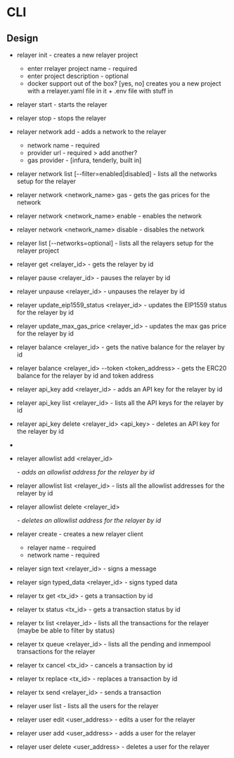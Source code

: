 # CLI

## Design

- relayer init - creates a new relayer project
   - enter rrelayer project name - required
   - enter project description - optional
   - docker support out of the box? [yes, no]
 creates you a new project with a rrelayer.yaml file in it + .env file with stuff in

- relayer start - starts the relayer
- relayer stop - stops the relayer

- relayer network add - adds a network to the relayer
   - network name - required
   - provider url - required > add another?
   - gas provider - [infura, tenderly, built in]
- relayer network list [--filter=enabled|disabled] - lists all the networks setup for the relayer
- relayer network <network_name> gas - gets the gas prices for the network
- relayer network <network_name> enable - enables the network
- relayer network <network_name> disable - disables the network

- relayer list [--networks=optional] - lists all the relayers setup for the relayer project
- relayer get <relayer_id> - gets the relayer by id
- relayer pause <relayer_id> - pauses the relayer by id
- relayer unpause <relayer_id> - unpauses the relayer by id
- relayer update_eip1559_status <relayer_id> <status> - updates the EIP1559 status for the relayer by id
- relayer update_max_gas_price <relayer_id> <cap> - updates the max gas price for the relayer by id
- relayer balance <relayer_id> - gets the native balance for the relayer by id
- relayer balance <relayer_id> --token <token_address> - gets the ERC20 balance for the relayer by id and token address

- relayer api_key add <relayer_id> - adds an API key for the relayer by id
- relayer api_key list <relayer_id> - lists all the API keys for the relayer by id
- relayer api_key delete <relayer_id> <api_key> - deletes an API key for the relayer by id
- 
- relayer allowlist add <relayer_id> <address> - adds an allowlist address for the relayer by id
- relayer allowlist list <relayer_id> - lists all the allowlist addresses for the relayer by id
- relayer allowlist delete <relayer_id> <address> - deletes an allowlist address for the relayer by id

- relayer create - creates a new relayer client
  - relayer name - required
  - network name - required

- relayer sign text <relayer_id> - signs a message 
- relayer sign typed_data <relayer_id> - signs typed data

- relayer tx get <tx_id> - gets a transaction by id
- relayer tx status <tx_id> - gets a transaction status by id
- relayer tx list <relayer_id> - lists all the transactions for the relayer (maybe be able to filter by status)
- relayer tx queue <relayer_id> - lists all the pending and inmempool transactions for the relayer
- relayer tx cancel <tx_id> - cancels a transaction by id
- relayer tx replace <tx_id> - replaces a transaction by id
- relayer tx send <relayer_id> - sends a transaction

- relayer user list - lists all the users for the relayer
- relayer user edit <user_address> <role> - edits a user for the relayer
- relayer user add <user_address> <role> - adds a user for the relayer
- relayer user delete <user_address> - deletes a user for the relayer




